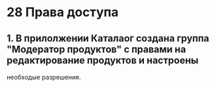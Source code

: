 # 28 Права доступа


## 1. В прилолжении Каталаог создана группа "Модератор продуктов" с правами на редактирование продуктов и настроены
необходые разрешения.
